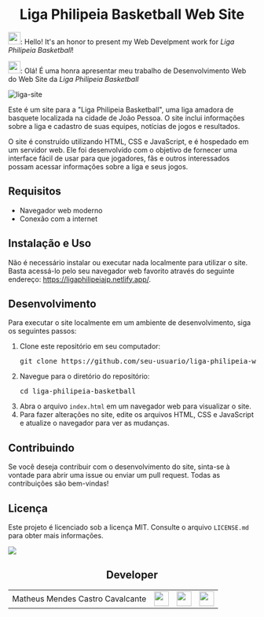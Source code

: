 <h1 align="center">Liga Philipeia Basketball Web Site</h1>

<p>
    <img width="25" src="https://upload.wikimedia.org/wikipedia/commons/8/80/Flag_of_the_United_States_%281877%E2%80%931890%29.svg">: Hello! It's an honor to present my Web Develpment work for <i>Liga Philipeia Basketball</i>!
</p>
<p>
    <img width="25" src="https://upload.wikimedia.org/wikipedia/en/thumb/0/05/Flag_of_Brazil.svg/1024px-Flag_of_Brazil.svg.png">: Olá! É uma honra apresentar meu trabalho de Desenvolvimento Web do Web Site da <i>Liga Philipeia Basketball</i>
</p>

![liga-site](https://user-images.githubusercontent.com/84646971/222935118-40208cd0-1233-4071-b6ae-7e99b4871b10.gif)


<p>Este é um site para a "Liga Philipeia Basketball", uma liga amadora de basquete localizada na cidade de João Pessoa. O site inclui informações sobre a liga e cadastro de suas equipes, notícias de jogos e resultados.</p>

<p>O site é construído utilizando HTML, CSS e JavaScript, e é hospedado em um servidor web. Ele foi desenvolvido com o objetivo de fornecer uma interface fácil de usar para que jogadores, fãs e outros interessados possam acessar informações sobre a liga e seus jogos.</p>

<h2>Requisitos</h2>

<ul>
	<li>Navegador web moderno</li>
	<li>Conexão com a internet</li>
</ul>

<h2>Instalação e Uso</h2>

<p>Não é necessário instalar ou executar nada localmente para utilizar o site. Basta acessá-lo pelo seu navegador web favorito através do seguinte endereço: <a href="https://ligaphilipeiajp.netlify.app/">https://ligaphilipeiajp.netlify.app/</a>.</p>

<h2>Desenvolvimento</h2>

<p>Para executar o site localmente em um ambiente de desenvolvimento, siga os seguintes passos:</p>

<ol>
	<li>Clone este repositório em seu computador:</li>
	<pre>git clone https://github.com/seu-usuario/liga-philipeia-website.git</pre>
	<li>Navegue para o diretório do repositório:</li>
	<pre>cd liga-philipeia-basketball</pre>
	<li>Abra o arquivo <code>index.html</code> em um navegador web para visualizar o site.</li>
	<li>Para fazer alterações no site, edite os arquivos HTML, CSS e JavaScript e atualize o navegador para ver as mudanças.</li>
</ol>

<h2>Contribuindo</h2>

<p>Se você deseja contribuir com o desenvolvimento do site, sinta-se à vontade para abrir uma issue ou enviar um pull request. Todas as contribuições são bem-vindas!</p>

<h2>Licença</h2>

<p>Este projeto é licenciado sob a licença MIT. Consulte o arquivo <code>LICENSE.md</code> para obter mais informações.</p>


<img src="https://img.shields.io/github/license/matheusmendescc/liga-philipeia-website?style=for-the-badge">

<br>

<div align="center">
    <h2>Developer</h2>
    <table>
        <tr>
            <td align="center">
                Matheus Mendes Castro Cavalcante
            </td>
            <td align="center">
                <a rel="nofollow" target="_blank" href="https://github.com/matheusmendescc">
                    <img width=30 src="https://cdn.jsdelivr.net/gh/devicons/devicon/icons/github/github-original.svg" />
                </a>
            </td>
            <td align="center">
                <a rel="nofollow" target="_blank" href="https://www.linkedin.com/in/matheus-mendes-castro-cavalcante-95b857203/">
                    <img width=30 src="https://cdn.jsdelivr.net/gh/devicons/devicon/icons/linkedin/linkedin-original.svg" />
                </a>
            </td>
            <td align="center">
                <a rel="nofollow" target="_blank" src="https://www.instagram.com/matheusmendescc/">
                <img width="30" src="https://www.nicepng.com/png/full/47-475136_contact-instagram-icon.png">
                </a>
            </td>
        </tr>
    </table>
</div>